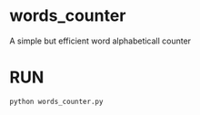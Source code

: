 # words_counter
A simple but efficient word alphabeticall counter

# RUN
```bash
python words_counter.py
